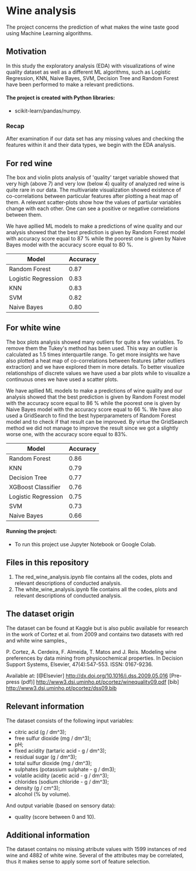 # Wine analysis

The project concerns the prediction of what makes the wine taste good using Machine Learning algorithms. 

## Motivation

In this study the exploratory analysis (EDA) with visualizations of wine quality dataset as well as a different ML algorithms, such as Logistic Regression, KNN, Naive Bayes, SVM, Decision Tree and Random Forest have been performed to make a relevant predictions.

#### The project is created with Python libraries:

 -  scikit-learn/pandas/numpy.

### Recap

After examination if our data set has any missing values and checking the features within it and their data types, we begin with the EDA analysis. 

## For red wine

The box and violin plots analysis of 'quality' target variable showed that very high (above 7) and very low (below 4) quality of analyzed red wine is quite rare in our data. The multivariate visualization showed existence of co-correlations between particular features after plotting a heat map of them. A relevant scatter-plots show how the values of partiular variables change with each other. One can see a positive or negative correlations between them.

We have apllied ML models to make a predictions of wine quality and our analysis showed that the best prediction is given by Random Forest model with accuracy score equal to 87 % while the poorest one is given by Naive Bayes model with the accuracy score equal to 80 %.

Model | Accuracy
------------ | ------------- 
Random Forest | 0.87
Logistic Regression | 0.83
KNN | 0.83
SVM | 0.82
Naive Bayes | 0.80


## For white wine

The box plots analysis showed many outliers for quite a few variables. To remove them the Tukey's method has been used. This way an outlier is calculated as 1.5 times interquartile range. To get more insights we have also plotted a heat map of co-correlations between features (after outliers extraction) and we have explored them in more details. To better visualize relationships of discrete values we have used a bar plots while to visualize a continuous ones we have used a scatter plots.

We have apllied ML models to make a predictions of wine quality and our analysis showed that the best prediction is given by Random Forest model with the accuracy score equal to 86 % while the poorest one is given by Naive Bayes model with the accuracy score equal to 66 %. We have also used a GridSearch to find the best hyperparameters of Random Forest model and to check if that result can be improved. By virtue the GridSearch method we did not manage to improve the result since we got a slightly worse one, with the accuracy score equal to 83%.

Model | Accuracy
------------ | ------------- 
Random Forest | 0.86
KNN | 0.79
Decision Tree | 0.77
XGBoost Classifier | 0.76
Logistic Regression  | 0.75
SVM | 0.73
Naive Bayes | 0.66

#### Running the project:

* To run this project use Jupyter Notebook or Google Colab.

## Files in this repository

1. The red_wine_analysis.ipynb file contains all the codes, plots and relevant descriptions of conducted analysis.
2. The white_wine_analysis.ipynb file contains all the codes, plots and relevant descriptions of conducted analysis.

## The dataset origin

The dataset can be found at Kaggle but is also public available for research in the work of Cortez et al. from 2009 and contains two datasets with red and white wine samples.,

P. Cortez, A. Cerdeira, F. Almeida, T. Matos and J. Reis. Modeling wine preferences by data mining from physicochemical properties. In Decision Support Systems, Elsevier, 47(4):547-553. ISSN: 0167-9236.

Available at: [@Elsevier] http://dx.doi.org/10.1016/j.dss.2009.05.016 [Pre-press (pdf)] http://www3.dsi.uminho.pt/pcortez/winequality09.pdf [bib] http://www3.dsi.uminho.pt/pcortez/dss09.bib

## Relevant information

The dataset consists of the following input variables:

- citric acid (g / dm^3);
- free sulfur dioxide (mg / dm^3);
- pH;
- fixed acidity (tartaric acid - g / dm^3);
- residual sugar (g / dm^3);
- total sulfur dioxide (mg / dm^3);
- sulphates (potassium sulphate - g / dm3);
- volatile acidity (acetic acid - g / dm^3);
- chlorides (sodium chloride - g / dm^3);
- density (g / cm^3);
- alcohol (% by volume). 

And output variable (based on sensory data):

- quality (score between 0 and 10).


## Additional information

The dataset contains no missing atribute values with 1599 instances of red wine and 4882 of white wine. Several of the attributes may be correlated, thus it makes sense to apply some sort of feature selection.

